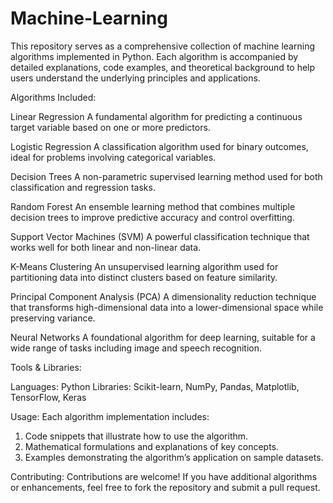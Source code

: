 # Machine-Learning

This repository serves as a comprehensive collection of machine learning algorithms implemented in Python. Each algorithm is accompanied by detailed explanations, code examples, and theoretical background to help users understand the underlying principles and applications.

Algorithms Included:

Linear Regression
A fundamental algorithm for predicting a continuous target variable based on one or more predictors.

Logistic Regression
A classification algorithm used for binary outcomes, ideal for problems involving categorical variables.

Decision Trees
A non-parametric supervised learning method used for both classification and regression tasks.

Random Forest
An ensemble learning method that combines multiple decision trees to improve predictive accuracy and control overfitting.

Support Vector Machines (SVM)
A powerful classification technique that works well for both linear and non-linear data.

K-Means Clustering
An unsupervised learning algorithm used for partitioning data into distinct clusters based on feature similarity.

Principal Component Analysis (PCA)
A dimensionality reduction technique that transforms high-dimensional data into a lower-dimensional space while preserving variance.

Neural Networks
A foundational algorithm for deep learning, suitable for a wide range of tasks including image and speech recognition.

Tools & Libraries:

Languages: Python
Libraries: Scikit-learn, NumPy, Pandas, Matplotlib, TensorFlow, Keras

Usage:
Each algorithm implementation includes:

1. Code snippets that illustrate how to use the algorithm.
2. Mathematical formulations and explanations of key concepts.
3. Examples demonstrating the algorithm’s application on sample datasets.

Contributing:
Contributions are welcome! If you have additional algorithms or enhancements, feel free to fork the repository and submit a pull request.



